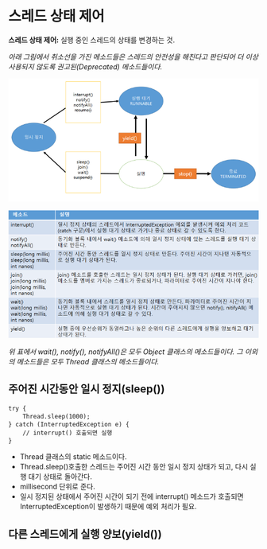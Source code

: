 <h1>스레드 상태 제어</h1>
<strong>스레드 상태 제어:</strong> 실행 중인 스레드의 상태를 변경하는 것.<br/>

*아래 그림에서 취소선을 가진 메소드들은 스레드의 안전성을 해친다고 판단되어 더 이상 사용되지 않도록 권고된(Deprecated) 메소드들이다.*

![diagram](image/StateControlDiagram.png)

![table](image/StateControlTable.png)

*위 표에서 wait(), notify(), notifyAll()은 모두 Object 클래스의 메소드들이다. 그 이외의 메소드들은 모두 Thread 클래스의 메소드들이다.*

<h2>주어진 시간동안 일시 정지(sleep())</h2>

~~~
try {
    Thread.sleep(1000);
} catch (InterruptedException e) {
    // interrupt() 호출되면 실행
}
~~~
- Thread 클래스의 static 메소드이다.
- Thread.sleep()호출한 스레드는 주어진 시간 동안 일시 정지 상태가 되고, 다시 실행 대기 상태로 돌아간다.
- millisecond 단위로 준다.
- 일시 정지된 상태에서 주어진 시간이 되기 전에 interrupt() 메소드가 호출되면 InterruptedException이 발생하기 때문에 예외 처리가 필요.

<h2>다른 스레드에게 실행 양보(yield())</h2>

